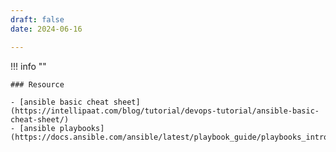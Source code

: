 ```yaml
---
draft: false
date: 2024-06-16

---
```


!!! info ""

    ### Resource

    - [ansible basic cheat sheet](https://intellipaat.com/blog/tutorial/devops-tutorial/ansible-basic-cheat-sheet/)
    - [ansible playbooks](https://docs.ansible.com/ansible/latest/playbook_guide/playbooks_intro.html)
